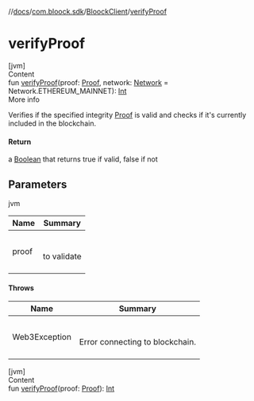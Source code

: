 //[docs](../../index.md)/[com.bloock.sdk](../index.md)/[BloockClient](index.md)/[verifyProof](verify-proof.md)



# verifyProof  
[jvm]  
Content  
fun [verifyProof](verify-proof.md)(proof: [Proof](../../com.bloock.sdk.proof.entity/-proof/index.md), network: [Network](../../com.bloock.sdk.config.entity/-network/index.md) = Network.ETHEREUM_MAINNET): [Int](https://kotlinlang.org/api/latest/jvm/stdlib/kotlin/-int/index.html)  
More info  


Verifies if the specified integrity [Proof](../../com.bloock.sdk.proof.entity/-proof/index.md) is valid and checks if it's currently included in the blockchain.



#### Return  


a [Boolean](https://kotlinlang.org/api/latest/jvm/stdlib/kotlin/-boolean/index.html) that returns true if valid, false if not



## Parameters  
  
jvm  
  
|  Name|  Summary| 
|---|---|
| <a name="com.bloock.sdk/BloockClient/verifyProof/#com.bloock.sdk.proof.entity.Proof#com.bloock.sdk.config.entity.Network/PointingToDeclaration/"></a>proof| <a name="com.bloock.sdk/BloockClient/verifyProof/#com.bloock.sdk.proof.entity.Proof#com.bloock.sdk.config.entity.Network/PointingToDeclaration/"></a><br><br>to validate<br><br>
  


#### Throws  
  
|  Name|  Summary| 
|---|---|
| <a name="com.bloock.sdk/BloockClient/verifyProof/#com.bloock.sdk.proof.entity.Proof#com.bloock.sdk.config.entity.Network/PointingToDeclaration/"></a>Web3Exception| <a name="com.bloock.sdk/BloockClient/verifyProof/#com.bloock.sdk.proof.entity.Proof#com.bloock.sdk.config.entity.Network/PointingToDeclaration/"></a><br><br>Error connecting to blockchain.<br><br>
  


[jvm]  
Content  
fun [verifyProof](verify-proof.md)(proof: [Proof](../../com.bloock.sdk.proof.entity/-proof/index.md)): [Int](https://kotlinlang.org/api/latest/jvm/stdlib/kotlin/-int/index.html)  



